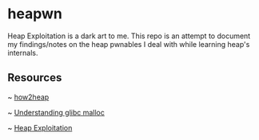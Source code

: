 # heapwn
Heap Exploitation is a dark art to me. This repo is an attempt to document my findings/notes on the heap pwnables I deal with while learning heap's internals. 

## Resources

~ [how2heap](https://github.com/shellphish/how2heap)

~ [Understanding glibc malloc](https://sploitfun.wordpress.com/2015/02/10/understanding-glibc-malloc/)

~ [Heap Exploitation](https://heap-exploitation.dhavalkapil.com/)
